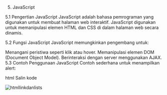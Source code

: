5. JavaScript

5.1 Pengertian JavaScript
JavaScript adalah bahasa pemrograman yang digunakan untuk membuat halaman web interaktif. JavaScript digunakan untuk memanipulasi elemen HTML dan CSS di dalam halaman web secara dinamis.

5.2 Fungsi JavaScript
JavaScript memungkinkan pengembang untuk:

Menangani peristiwa seperti klik atau hover.
Memanipulasi elemen DOM (Document Object Model).
Berinteraksi dengan server menggunakan AJAX.
5.3 Contoh Penggunaan JavaScript
Contoh sederhana untuk menampilkan alert:

html
Salin kode
<script>
  alert("Hello, World!");
</script>

![htmllinkdanlists](/assets/images/javascript.png)
